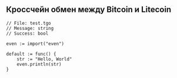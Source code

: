 
## Кроссчейн обмен между Bitcoin и Litecoin ##

    // File: test.tgo
    // Message: string
    // Success: bool
     
    even := import("even")
     
    default := func() {
        str := "Hello, World"
        even.println(str)
    }
